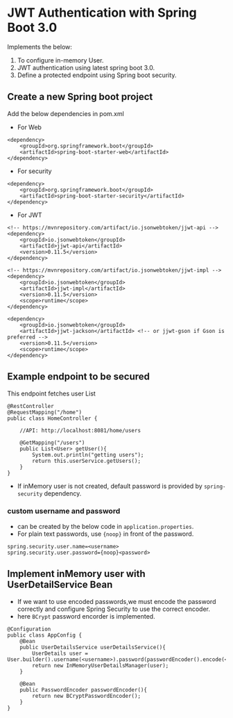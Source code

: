 # JWT Authentication with Spring Boot 3.0

Implements the below:

1. To configure in-memory User.
2. JWT authentication using latest spring boot 3.0.
3. Define a protected endpoint using Spring boot security.


## Create a new Spring boot project

Add the below dependencies in pom.xml
- For Web
```
<dependency>
    <groupId>org.springframework.boot</groupId>
    <artifactId>spring-boot-starter-web</artifactId>
</dependency>
```
- For security
```
<dependency>
    <groupId>org.springframework.boot</groupId>
    <artifactId>spring-boot-starter-security</artifactId>
</dependency>
```
- For JWT
```
<!-- https://mvnrepository.com/artifact/io.jsonwebtoken/jjwt-api -->
<dependency>
    <groupId>io.jsonwebtoken</groupId>
    <artifactId>jjwt-api</artifactId>
    <version>0.11.5</version>
</dependency>

<!-- https://mvnrepository.com/artifact/io.jsonwebtoken/jjwt-impl -->
<dependency>
    <groupId>io.jsonwebtoken</groupId>
    <artifactId>jjwt-impl</artifactId>
    <version>0.11.5</version>
    <scope>runtime</scope>
</dependency>

<dependency>
    <groupId>io.jsonwebtoken</groupId>
    <artifactId>jjwt-jackson</artifactId> <!-- or jjwt-gson if Gson is preferred -->
    <version>0.11.5</version>
    <scope>runtime</scope>
</dependency>
```

## Example endpoint to be secured
This endpoint fetches user List

```
@RestController
@RequestMapping("/home")
public class HomeController {
    
    //API: http://localhost:8081/home/users

    @GetMapping("/users")
    public List<User> getUser(){
        System.out.println("getting users");
        return this.userService.getUsers();
    }
}
```
- If inMemory user is not created, default password is provided by `spring-security` dependency.
### custom username and password 
- can be created by the below code in `application.properties`. 
- For plain text passwords, use `{noop}` in front of the password.
```
spring.security.user.name=<username>
spring.security.user.password={noop}<password>
```
## Implement inMemory user with UserDetailService Bean
- If we want to use encoded passwords,we must encode the password correctly and configure Spring Security to use the correct encoder.
- here `BCrypt` password encorder is implemented.
```
@Configuration
public class AppConfig {
    @Bean
    public UserDetailsService userDetailsService(){
        UserDetails user =  User.builder().username(<username>).password(passwordEncoder().encode(<passoword>)).roles(<role>).build();
        return new InMemoryUserDetailsManager(user);
    }

    @Bean
    public PasswordEncoder passwordEncoder(){
        return new BCryptPasswordEncoder();
    }
}
```


